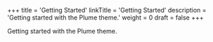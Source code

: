 +++
title = 'Getting Started'
linkTitle = 'Getting Started'
description = 'Getting started with the Plume theme.'
weight = 0
draft = false
+++

Getting started with the Plume theme.
